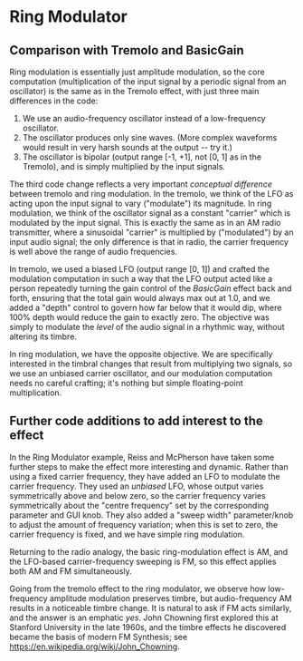 # Ring Modulator

## Comparison with Tremolo and BasicGain
Ring modulation is essentially just amplitude modulation, so the core computation (multiplication of the input signal by a periodic signal from an oscillator) is the same as in the Tremolo effect, with just three main differences in the code:
1. We use an audio-frequency oscillator instead of a low-frequency oscillator.
2. The oscillator produces only sine waves. (More complex waveforms would result in very harsh sounds at the output -- try it.)
3. The oscillator is bipolar (output range [-1, +1], not [0, 1] as in the Tremolo), and is simply multiplied by the input signals.

The third code change reflects a very important *conceptual difference* between tremolo and ring modulation. In the tremolo, we think of the LFO as acting upon the input signal to vary ("modulate") its magnitude. In ring modulation, we think of the oscillator signal as a constant "carrier" which is modulated by the input signal. This is exactly the same as in an AM radio transmitter, where a sinusoidal "carrier" is multiplied by ("modulated") by an input audio signal; the only difference is that in radio, the carrier frequency is well above the range of audio frequencies.

In tremolo, we used a biased LFO (output range [0, 1]) and crafted the modulation computation in such a way that the LFO output acted like a person repeatedly turning the gain control of the *BasicGain* effect back and forth, ensuring that the total gain would always max out at 1.0, and we added a "depth" control to govern how far below that it would dip, where 100% depth would reduce the gain to exactly zero. The objective was simply to modulate the *level* of the audio signal in a rhythmic way, without altering its timbre.

In ring modulation, we have the opposite objective. We are specifically interested in the timbral changes that result from multiplying two signals, so we use an unbiased carrier oscillator, and our modulation computation needs no careful crafting; it's nothing but simple floating-point multiplication.

## Further code additions to add interest to the effect
In the Ring Modulator example, Reiss and McPherson have taken some further steps to make the effect more interesting and dynamic. Rather than using a fixed carrier frequency, they have added an LFO to modulate the carrier frequency. They used an *unbiased* LFO, whose output varies symmetrically above and below zero, so the carrier frequency varies symmetrically about the "centre frequency" set by the corresponding parameter and GUI knob. They also added a "sweep width" parameter/knob to adjust the amount of frequency variation; when this is set to zero, the carrier frequency is fixed, and we have simple ring modulation.

Returning to the radio analogy, the basic ring-modulation effect is AM, and the LFO-based carrier-frequency sweeping is FM, so this effect applies both AM and FM simultaneously.

Going from the tremolo effect to the ring modulator, we observe how low-frequency amplitude modulation preserves timbre, but audio-frequency AM results in a noticeable timbre change. It is natural to ask if FM acts similarly, and the answer is an emphatic *yes*. John Chowning first explored this at Stanford University in the late 1960s, and the timbre effects he discovered became the basis of modern FM Synthesis; see https://en.wikipedia.org/wiki/John_Chowning.
